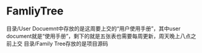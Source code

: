 # FamliyTree
目录/User Docuemnt中存放的是这周要上交的“用户使用手册”，其中user document就是“使用手册”，剩下的就是五张表也需要每周更新，周天晚上八点之前上交
目录/Family Tree存放的是项目源码
